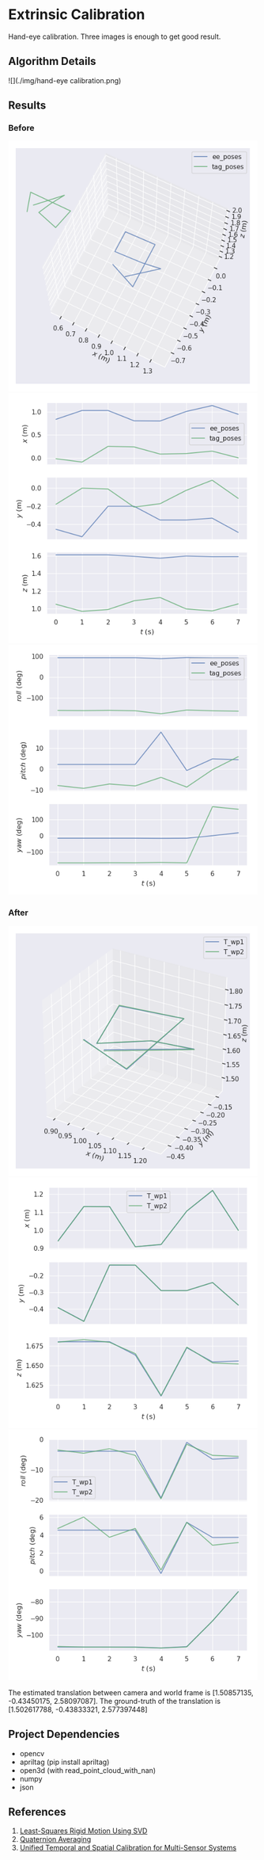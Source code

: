 # Extrinsic Calibration

Hand-eye calibration. Three images is enough to get good result.

## Algorithm Details
![](./img/hand-eye calibration.png)

## Results
### Before
![](./img/before_traj.png)
![](./img/before_xyz.png)
![](./img/before_rpy.png)

### After
![](./img/after_traj.png)
![](./img/after_xyz.png)
![](./img/after_rpy.png)

The estimated translation between camera and world frame is [1.50857135, -0.43450175, 2.58097087].
The ground-truth of the translation is [1.502617788, -0.43833321, 2.577397448]

## Project Dependencies
- opencv
- apriltag (pip install apriltag)
- open3d (with read_point_cloud_with_nan)
- numpy
- json

## References
1. [Least-Squares Rigid Motion Using SVD](https://igl.ethz.ch/projects/ARAP/svd_rot.pdf)
2. [Quaternion Averaging](https://ntrs.nasa.gov/archive/nasa/casi.ntrs.nasa.gov/20070017872.pdf)
3. [Unified Temporal and Spatial Calibration for Multi-Sensor Systems](https://furgalep.github.io/bib/furgale_iros13.pdf)